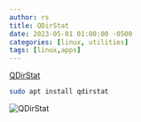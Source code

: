 ```yaml
---
author: rs
title: QDirStat
date: 2023-05-01 01:00:00 -0500 
categories: [linux, utilities]
tags: [linux,apps]
---
```


[QDirStat](https://github.com/shundhammer/qdirstat)  
```bash
sudo apt install qdirstat
```

![QDirStat](https://raw.githubusercontent.com/shundhammer/qdirstat/master/screenshots/QDirStat-main-win.png)

